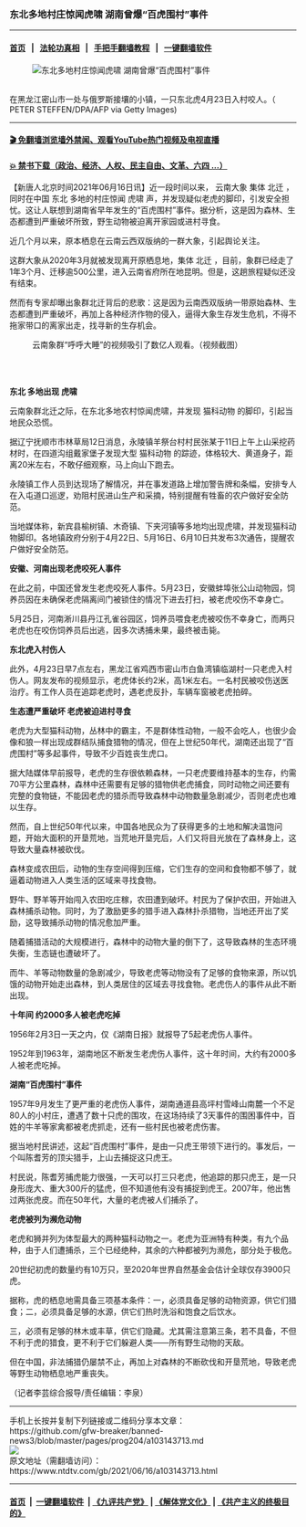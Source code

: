 ### 东北多地村庄惊闻虎啸 湖南曾爆“百虎围村”事件
------------------------

#### [首页](https://github.com/gfw-breaker/banned-news3/blob/master/README.md) &nbsp;&nbsp;|&nbsp;&nbsp; [法轮功真相](https://github.com/begood0513/basic/blob/master/README.md)  &nbsp;&nbsp;|&nbsp;&nbsp; [手把手翻墙教程](https://github.com/gfw-breaker/guides/wiki)  &nbsp;&nbsp;|&nbsp;&nbsp; [一键翻墙软件](https://github.com/gfw-breaker/nogfw/blob/master/README.md)  



<div><div class="featured_image">
 <figure>
  <img alt="东北多地村庄惊闻虎啸 湖南曾爆“百虎围村”事件" src="https://i.ntdtv.com/assets/uploads/2021/04/GettyImages-800x450.jpg"/>
 </figure><br/>
 <span class="caption">
  在黑龙江密山市一处与俄罗斯接壤的小镇，一只东北虎4月23日入村咬人。（ PETER STEFFEN/DPA/AFP via Getty Images)
 </span>
</div>
</div><hr/>

#### [ 🎬  免翻墙浏览墙外禁闻、观看YouTube热门视频及电视直播](https://github.com/gfw-breaker/HelloWorld)

#### [ 💥  禁书下载（政治、经济、人权、民主自由、文革、六四 ...）](https://github.com/gfw-breaker/books/blob/master/README.md)

<div><div class="post_content" itemprop="articleBody">
 <p>
  【新唐人北京时间2021年06月16日讯】近一段时间以来，
  <ok href="https://www.ntdtv.com/gb/云南大象.htm">
   云南大象
  </ok>
  集体
  <ok href="https://www.ntdtv.com/gb/北迁.htm">
   北迁
  </ok>
  ，同时在中国
  <ok href="https://www.ntdtv.com/gb/东北.htm">
   东北
  </ok>
  多地的村庄惊闻
  <ok href="https://www.ntdtv.com/gb/虎啸.htm">
   虎啸
  </ok>
  声，并发现疑似老虎的脚印，引发安全担忧。这让人联想到湖南省早年发生的“百虎围村”事件。据分析，这是因为森林、生态都遭到严重破坏所致，野生动物被迫离开家园或进村寻食。
 </p>
 <p>
  近几个月以来，原本栖息在云南云西双版纳的一群大象，引起舆论关注。
 </p>
 <p>
  这群大象从2020年3月就被发现离开原栖息地，集体
  <ok href="https://www.ntdtv.com/gb/北迁.htm">
   北迁
  </ok>
  ，目前，象群已经走了1年3个月、迁移逾500公里，进入云南省府所在地昆明。但是，这趟旅程疑似还没有结束。
 </p>
 <p>
  然而有专家却曝出象群北迁背后的悲歌：这是因为云南西双版纳一带原始森林、生态都遭到严重破坏，再加上各种经济作物的侵入，逼得大象生存发生危机，不得不拖家带口的离家出走，找寻新的生存机会。
 </p>
 <figure class="wp-caption alignnone" id="attachment_103141015" style="width: 600px">
  <ok href="https://i.ntdtv.com/assets/uploads/2021/06/1-109.jpg">
   <img alt="" class="size-medium wp-image-103141015" src="https://i.ntdtv.com/assets/uploads/2021/06/1-109-600x338.jpg"/>
  </ok>
  <br/><figcaption class="wp-caption-text">
   云南象群“呼呼大睡”的视频吸引了数亿人观看。（视频截图）
  </figcaption><br/>
 </figure><br/>
 <p>
  <strong>
   <ok href="https://www.ntdtv.com/gb/东北.htm">
    东北
   </ok>
   多地出现
   <ok href="https://www.ntdtv.com/gb/虎啸.htm">
    虎啸
   </ok>
  </strong>
 </p>
 <p>
  云南象群北迁之际，在东北多地农村惊闻虎啸，并发现
  <ok href="https://www.ntdtv.com/gb/猫科动物.htm">
   猫科动物
  </ok>
  的脚印，引起当地民众恐慌。
 </p>
 <p>
  据辽宁抚顺市市林草局12日消息，永陵镇羊祭台村村民张某于11日上午上山采挖药材时，在四道沟组戴家堡子发现大型
  <ok href="https://www.ntdtv.com/gb/猫科动物.htm">
   猫科动物
  </ok>
  的踪迹，体格较大、黄道身子，距离20米左右，不敢仔细观察，马上向山下跑去。
 </p>
 <p>
  永陵镇工作人员到达现场了解情况，并在事发道路上增加警告牌和条幅，安排专人在入屯道口巡逻，劝阻村民进山生产和采摘，特别提醒有牲畜的农户做好安全防范。
 </p>
 <p>
  当地媒体称，新宾县榆树镇、木奇镇、下夹河镇等多地均出现虎啸，并发现猫科动物脚印。各地镇政府分别于4月22日、5月16日、6月10日共发布3次通告，提醒农户做好安全防范。
 </p>
 <p>
  <strong>
   安徽、河南出现老虎咬死人事件
  </strong>
 </p>
 <p>
  在此之前，中国还曾发生老虎咬死人事件。5月23日，安徽蚌埠张公山动物园，饲养员因在未确保老虎隔离间门被锁住的情况下进去打扫，被老虎咬伤不幸身亡。
 </p>
 <p>
  5月25日，河南淅川县丹江孔雀谷园区，饲养员喂食老虎被咬伤不幸身亡，而两只老虎也在咬伤饲养员后出逃，因多次诱捕未果，最终被击毙。
 </p>
 <p>
  <strong>
   东北虎入村伤人
  </strong>
 </p>
 <p>
  此外，4月23日早7点左右，黑龙江省鸡西市密山市白鱼湾镇临湖村一只老虎入村伤人。网友发布的视频显示，老虎体长约2米，高1米左右。一名村民被咬伤送医治疗。有工作人员在追踪老虎时，遇老虎反扑，车辆车窗被老虎拍碎。
 </p>
 <p>
  <strong>
   生态遭严重破坏 老虎被迫进村寻食
  </strong>
 </p>
 <p>
  老虎为大型猫科动物，丛林中的霸主，不是群体性动物，一般不会吃人，也很少会像和狼一样出现成群结队捕食猎物的情况，但在上世纪50年代，湖南还出现了“百虎围村”等多起事件，导致不少百姓丧生虎口。
 </p>
 <p>
  据大陆媒体早前报导，老虎的生存很依赖森林，一只老虎要维持基本的生存，约需70平方公里森林，森林中还需要有足够的猎物供老虎捕食，同时动物之间还要有完整的食物链，不能因老虎的猎杀而导致森林中动物数量急剧减少，否则老虎也难以生存。
 </p>
 <p>
  然而，自上世纪50年代以来，中国各地民众为了获得更多的土地和解决温饱问题，开始大面积的开垦荒地，当荒地开垦完后，人们又将目光放在了森林身上，这导致大量森林被砍伐。
 </p>
 <p>
  森林变成农田后，动物的生存空间得到压缩，它们生存的空间和食物都不够了，就逼着动物进入人类生活的区域来寻找食物。
 </p>
 <p>
  野牛、野羊等开始闯入农田吃庄稼，农田遭到破坏。村民为了保护农田，开始进入森林捕杀动物。同时，为了激励更多的猎手进入森林扑杀猎物，当地还开出了奖励，这导致捕杀动物的情况愈加严重。
 </p>
 <p>
  随着捕猎活动的大规模进行，森林中的动物大量的倒下了，这导致森林的生态环境失衡，生态链也遭破坏了。
 </p>
 <p>
  而牛、羊等动物数量的急剧减少，导致老虎等动物没有了足够的食物来源，所以饥饿的动物开始走出森林，到人类居住的区域去寻找食物。老虎伤人的事件从此不断出现。
 </p>
 <p>
  <strong>
   十年间 约2000多人被老虎吃掉
  </strong>
 </p>
 <p>
  1956年2月3日一天之内，仅《湖南日报》就报导了5起老虎伤人事件。
 </p>
 <p>
  1952年到1963年，湖南地区不断发生老虎伤人事件，这十年时间，大约有2000多人被老虎吃掉。
 </p>
 <p>
  <strong>
   湖南“百虎围村”事件
  </strong>
 </p>
 <p>
  1957年9月发生了更严重的老虎伤人事件，湖南通道县高坪村雪峰山南麓一个不足80人的小村庄，遭遇了数十只虎的围攻，在这场持续了3天事件的围困事件中，百姓的牛羊等家禽都被老虎抓走，还有一些村民也被老虎伤害。
 </p>
 <p>
  据当地村民讲述，这起“百虎围村”事件，是由一只虎王带领下进行的。事发后，一个叫陈耆芳的顶尖猎手，上山去捕捉这只虎王。
 </p>
 <p>
  村民说，陈耆芳捕虎能力很强，一天可以打三只老虎，他追踪的那只虎王，是一只身形庞大、重大300斤的猛虎，但不知道他有没有捕捉到虎王。2007年，他出售过两张虎皮。而在50年代，大量的老虎被人们捕杀了。
 </p>
 <p>
  <strong>
   老虎被列为濒危动物
  </strong>
 </p>
 <p>
  老虎和狮并列为体型最大的两种猫科动物之一。老虎为亚洲特有种类，有九个品种，由于人们遭捕杀，三个已经绝种，其余的六种都被列为濒危，部分处于极危。
 </p>
 <p>
  20世纪初虎的数量约有10万只，至2020年世界自然基金会估计全球仅存3900只虎。
 </p>
 <p>
  据称，虎的栖息地需具备三项基本条件：一，必须具备足够的动物资源，供它们猎食；二，必须具备足够的水源，供它们热时洗浴和饱食之后饮水。
 </p>
 <p>
  三，必须有足够的林木或丰草，供它们隐藏。尤其需注意第三条，若不具备，不但不利于虎的猎食，更不利于它们躲避人类——所有野生动物的天敌。
 </p>
 <p>
  但在中国，非法捕猎仍屡禁不止，再加上对森林的不断砍伐和开垦荒地，导致老虎等野生动物栖息地严重丧失。
 </p>
 <p>
  （记者李芸综合报导/责任编辑：李泉）
 </p>
 <div class="single_ad">
 </div>
</div>
</div>
<hr/>
手机上长按并复制下列链接或二维码分享本文章：<br/>
https://github.com/gfw-breaker/banned-news3/blob/master/pages/prog204/a103143713.md <br/>
<a href='https://github.com/gfw-breaker/banned-news3/blob/master/pages/prog204/a103143713.md'><img src='https://github.com/gfw-breaker/banned-news3/blob/master/pages/prog204/a103143713.md.png'/></a> <br/>
原文地址（需翻墙访问）：https://www.ntdtv.com/gb/2021/06/16/a103143713.html


------------------------
#### [首页](https://github.com/gfw-breaker/banned-news3/blob/master/README.md) &nbsp;|&nbsp; [一键翻墙软件](https://github.com/gfw-breaker/nogfw/blob/master/README.md) &nbsp;| [《九评共产党》](https://github.com/gfw-breaker/9ping.md/blob/master/README.md#九评之一评共产党是什么) | [《解体党文化》](https://github.com/gfw-breaker/jtdwh.md/blob/master/README.md) | [《共产主义的终极目的》](https://github.com/gfw-breaker/gczydzjmd.md/blob/master/README.md)


<img src='http://gfw-breaker.win/banned-news3/pages/prog204/a103143713.md' width='0px' height='0px'/>